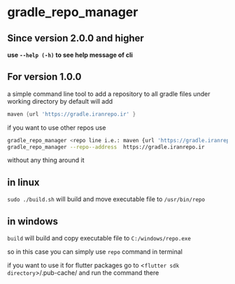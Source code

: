 # gradle_repo_manager

## Since version 2.0.0 and higher

**use `--help (-h)` to see help message of cli**

## For version 1.0.0

a simple command line tool to add a repository to all gradle files under working directory
by default will add

```gradle
maven {url 'https://gradle.iranrepo.ir' }
```

if you want to use other repos use

```bash
gradle_repo_manager <repo line i.e.: maven {url 'https://gradle.iranrepo.ir' } >
gradle_repo_manager --repo--address  https://gradle.iranrepo.ir
```

without any thing around it

## in linux

`sudo ./build.sh` will build and
move executable file to `/usr/bin/repo`

## in windows

`build` will build and
copy executable file to `C:/windows/repo.exe`

so in this case you can simply use `repo` command in terminal

if you want to use it for flutter packages go to
<`flutter sdk directory`>/.pub-cache/
and run the command there
